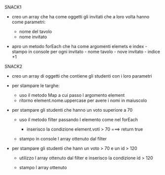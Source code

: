 SNACK1
- creo un array che ha come oggetti gli invitati che a loro volta hanno come parametri:
    - nome del tavolo
    - nome invitato

- apro un metodo forEach che ha come argomenti elemets e index
    -stampo in console per ogni invitato 
        - nome tavolo
        - nove invitato 
        - indice +1

SNACK2
- creo un array di oggetti che contiene gli studenti con i loro parametri

- per stampare le targhe: 
    - uso il metodo Map a cui passo l argomento element
    - ritorno element.nome.uppercase per avere i nomi in maiuscolo

- per stampare gli studenti che hanno un voto superiore a 70
    - uso il metodo filter passando l elemento come nel forEach
      - inserisco la condizione element.voti > 70 ===> return true
    
    - stampo in console l array ottenuto dal filter

- per stampare gli studenti che hann un voto > 70 e un id > 120
    - utilizzo l array ottenuto dal filter e inserisco la condizione 
        id > 120 
    
    - stampo l array ottenuto

